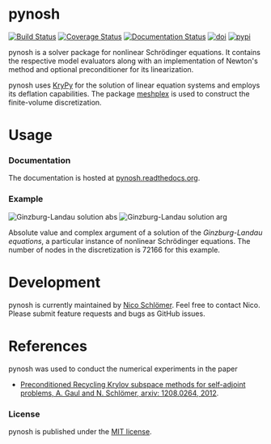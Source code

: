 # pynosh

[![Build Status](https://travis-ci.org/nschloe/pynosh.png?branch=master)](https://travis-ci.org/nschloe/pynosh)
[![Coverage Status](https://img.shields.io/coveralls/nschloe/pynosh.svg)](https://coveralls.io/r/nschloe/pynosh?branch=master)
[![Documentation Status](https://readthedocs.org/projects/pynosh/badge/?version=latest)](https://readthedocs.org/projects/pynosh/?badge=latest)
[![doi](https://zenodo.org/badge/doi/10.5281/zenodo.10341.png)](https://zenodo.org/record/10341)
[![pypi](https://img.shields.io/pypi/v/pynosh.svg)](https://pypi.python.org/pypi/pynosh)

pynosh is a solver package for nonlinear Schrödinger equations. It contains the
respective model evaluators along with an implementation of Newton's method and optional
preconditioner for its linearization.

pynosh uses [KryPy](https://github.com/andrenarchy/krypy) for the solution of linear
equation systems and employs its deflation capabilities. The package
[meshplex](https://github.com/nschloe/meshplex) is used to construct the finite-volume
discretization.


# Usage

### Documentation
The documentation is hosted at
[pynosh.readthedocs.org](http://pynosh.readthedocs.org).

### Example
![Ginzburg-Landau solution abs](https://nschloe.github.io/pynosh/solution-abs.png)
![Ginzburg-Landau solution arg](https://nschloe.github.io/pynosh/solution-arg.png)

Absolute value and complex argument of a solution of the _Ginzburg-Landau equations_, a
particular instance of nonlinear Schrödinger equations. The number of nodes in the
discretization is 72166 for this example.

# Development
pynosh is currently maintained by [Nico Schlömer](https://github.com/nschloe). Feel free
to contact Nico. Please submit feature requests and bugs as GitHub issues.

# References
pynosh was used to conduct the numerical experiments in the paper

* [Preconditioned Recycling Krylov subspace methods for self-adjoint problems, A. Gaul and N. Schlömer, arxiv: 1208.0264, 2012](http://arxiv.org/abs/1208.0264).


### License
pynosh is published under the [MIT license](https://en.wikipedia.org/wiki/MIT_License).
